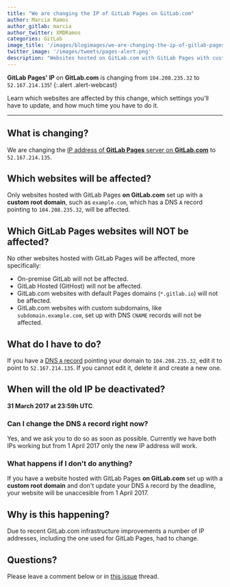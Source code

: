 ```yaml
---
title: "We are changing the IP of GitLab Pages on GitLab.com"
author: Marcia Ramos
author_gitlab: marcia
author_twitter: XMDRamos
categories: GitLab
image_title: '/images/blogimages/we-are-changing-the-ip-of-gitlab-pages-on-gitlab-com-cover.png'
twitter_image: '/images/tweets/pages-alert.png'
description: "Websites hosted on GitLab.com with GitLab Pages with custom root domains need to update their DNS A record"
---
```


**GitLab Pages' IP** on **GitLab.com** is changing from `104.208.235.32` to `52.167.214.135`!
{:.alert .alert-webcast}

Learn which websites are affected by this change, which settings you'll have to update, and how much time you have to do it.

<!-- more -->

----

## What is changing?

We are changing the [IP address of **GitLab Pages** server on **GitLab.com**](https://gitlab.com/gitlab-com/marketing/issues/883) to `52.167.214.135`.

## Which websites will be affected?

Only websites hosted with GitLab Pages **on GitLab.com** set up with a **custom root domain**, such as `example.com`, which has a DNS `A` record pointing to `104.208.235.32`, will be affected.

## Which GitLab Pages websites will NOT be affected?

No other websites hosted with GitLab Pages will be affected, more specifically:

- On-premise GitLab will not be affected.
- GitLab Hosted (GitHost) will not be affected. 
- GitLab.com websites with default Pages domains (`*.gitlab.io`) will not be affected.
- GitLab.com websites with custom subdomains, like `subdomain.example.com`, set up with DNS `CNAME` records will not be affected.

## What do I have to do?

If you have a [DNS `A` record](https://docs.gitlab.com/ce/user/project/pages/getting_started_part_three.html#dns-a-record) pointing your domain to `104.208.235.32`, edit it to point to `52.167.214.135`. If you cannot edit it, delete it and create a new one.

## When will the old IP be deactivated?

**31 March 2017 at 23:59h UTC**.

### Can I change the DNS `A` record right now?

Yes, and we ask you to do so as soon as possible. Currently we have both IPs working but from 1 April 2017 only the new IP address will work.

### What happens if I don't do anything?

If you have a website hosted with GitLab Pages **on GitLab.com** set up with a **custom root domain** and don't update your DNS `A` record by the deadline, your website will be unaccesible from 1 April 2017.

## Why is this happening?

Due to recent GitLab.com infrastructure improvements a number of IP addresses, including the one used for GitLab Pages, had to change.

## Questions?

Please leave a comment below or in [this issue](https://gitlab.com/gitlab-com/marketing/issues/883) thread.
